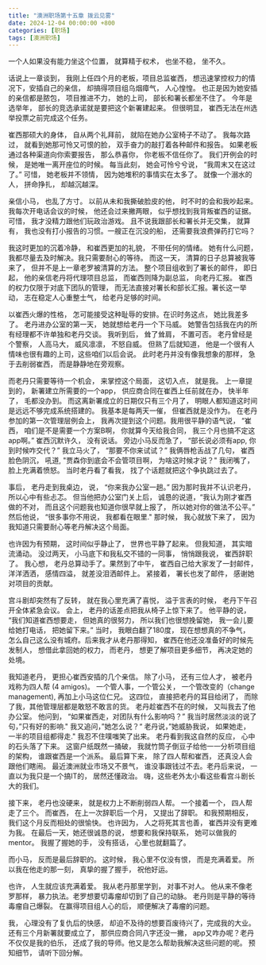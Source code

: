 ```yaml
---
title: "澳洲职场第十五章 拨云见雾"
date: 2024-12-04 00:00:00 +800
categories: [职场]
tags: [澳洲职场]
---
```


一个人如果没有能力坐这个位置， 就算精于权术， 也坐不稳， 坐不久。

话说上一章谈到， 我刚上任四个月的老板，项目总监崔西， 想迅速掌控权力的情况下，安插自己的亲信， 却搞得项目组乌烟瘴气， 人心惶惶。 也正是因为她安插的亲信都是脓包， 项目推进不力， 她的上司， 部长和署长都坐不住了。 今年是选举年， 部长的竞选承诺就是要把这个新署建起来。 但很明显， 崔西无法在州选举投票之前完成这个任务。

崔西那硕大的身体， 自从两个礼拜前， 就陷在她办公室椅子不动了。 我每次路过， 就看到她那可怜又可恨的脸， 双手奋力的敲打着各种邮件和报告。 如果老板通过各种渠道向你索要报告， 那么恭喜你， 你老板不信任你了。 我们开例会的时候， 是她唯一离开座位的时候。 每当此刻， 她会可怜兮兮说， “我周末又在这过了。” 可惜， 她老板并不领情， 因为她堆积的事情实在太多了。 就像一个溺水的人， 拼命挣扎， 却越沉越深。

亲信小马， 也乱了方寸。 以前从未和我撕破脸皮的他， 时不时的会和我吵起来。 我每次开电话会议的时候， 他还会过来撇两眼， 似乎想找到我背叛崔西的证据。 可惜， 我才没精力跟他们玩政治游戏。 且不说我跟部长和署长并无交集， 就算有， 我也没有打小报告的习惯。一艘正在沉没的船， 还需要我浪费弹药打它吗？

我这时更加的沉着冷静， 和崔西更加的礼貌， 不带任何的情绪。 她有什么问题， 我都尽量去及时解决。我只需要耐心的等待。 而这一天， 清算的日子总算被我等来了， 但并不是上一章老罗被清算的方法。 整个项目组收到了署长的邮件， 即日起， 他的亲信老丹将代理项目总监， 而崔西则降为副总监， 向老丹汇报。 崔西的权力仅限于对底下团队的管理， 而无法直接对署长和部长汇报。署长这一举动， 志在稳定人心重整士气， 给老丹足够的时间。

以崔西火爆的性格， 怎可能接受这种耻辱的安排。在识时务这点， 她比我差多了。 老丹进办公室的第一天， 她就想给老丹一个下马威。 她警告包括我在内的所有经理都不许单独和老丹交谈。 我听到后， 耸了耸肩， 不置可否。 老丹曾经是个警察， 人高马大， 威风凛凛， 不怒自威。 但熟了后就知道， 他是一个很有人情味也很有趣的上司，这些咱们以后会说。 此时老丹并没有像我想象的那样， 急于去削弱崔西， 而是静静地在旁观察。

而老丹只需要等待一个机会， 来掌控这个局面， 这切入点， 就是我。 上一章提到的， 新署建立所需要的一个app， 供应商合同在崔西上任前就在办， 快半年了， 毛都没办到。 而这离新署成立的日期仅只有三个月了， 明眼人都知道这时间是远远不够完成系统搭建的。 我基本是每两天一催， 但崔西就是没作为。 在老丹参加的第一次管理层例会上， 我再次提到这个问题。我用很平静的语气说， “崔西， 咱们是不是需要一个方案B啊， 你就算今天给我合同， 我三个月也搞不定这app啊。” 崔西沉默许久， 没有说话。 旁边小马反而急了， “部长说必须有app, 你到时候咋交代？” 我立马火了， “那要不你来试试？” 我俩唇枪舌战了几句， 崔西脸色阴沉， 吼道, "贾森你到底会不会管项目啊， 为啥这时候才说？" 我闭嘴了， 脸上充满着愤怒。 当时老丹看了看我， 找了个话题就把这个争执跳过去了。

事后， 老丹走到我桌边， 说， “你来我办公室一趟。” 因为那时我并不认识老丹， 所以心中有些忐忑。 但当他把办公室门关上后， 诚恳的说道，“我认为刚才崔西做的不对， 而且这个问题我也知道你很早就上报了， 所以她对你的做法不公平。” 然后他说， “很多事你不用说， 我都看在眼里." 那时候， 我心就放下来了， 因为我知道只需要耐心等老丹解决这个局面。

也许因为有预期， 这时间似乎静止了， 世界也平静了起来。 但我知道， 其实暗流涌动。 没过两天， 小马底下和我私交不错的一同事， 悄悄跟我说， 崔西辞职了。 我心想， 老丹总算动手了。果然到了中午， 崔西自己给大家发了一封邮件， 洋洋洒洒， 感情四溢， 就差没泪洒邮件上。 紧接着， 署长也发了邮件， 感谢她对项目的贡献。 

宫斗剧却突然有了反转， 就在我心里充满了喜悦， 溢于言表的时候， 老丹下午召开全体紧急会议。 会上， 老丹的话差点把我从椅子上惊下来了。 他平静的说， “我们知道崔西想要走， 但她真的很努力， 所以我们也很想挽留她， 我一会儿要给她打电话， 把她留下来。” 当时， 我眼白翻了180度， 现在想想真的不争气， 怎么自己这么没有城府。后来我才从老丹那得知， 崔西在他还没准备好的时候先发制人， 想借此拿回她的权力， 而老丹， 想更了解项目更多细节， 再决定她的处境。

我知道老丹， 更担心崔西安插的几个亲信。 除了小马， 还有三位人才， 被老丹戏称为四人帮 (4 amigos)。 一个管人事，一个管公关， 一个管改变的（change management), 再加上小马这位仁兄。 这四位， 直接把老丹的耳目给闭了， 而除了我，其他管理层都是敢怒不敢言的货。 老丹趁崔西不在的时候， 又叫我去了他办公室。 他问到， “如果崔西走，对团队有什么影响吗？” 我当时居然淡淡的说了句，”只有好的影响." 我又追问，”她怎么说？“ 老丹说，”她威胁我说， 如果她走， 一半的项目组都得走." 我忍不住噗嗤笑了出来。 老丹看到我这自然的反应， 心中的石头落了下来。 这窗户纸既然一捅破， 我就竹筒子倒豆子给他一一分析项目组的架构， 谁跟崔西是一个派系。 最后算下来， 除了四人帮和崔西， 还真没人会跟他们瞎闹。 最近澳洲就业市场又不景气， 谁没事跟钱过不去。老丹后来说， 一直以为我只是一个搞IT的， 居然还懂政治。 嗨，这些老外太小看这些看宫斗剧长大的我们。 

接下来， 老丹也没硬来， 就是权力上不断削弱四人帮。 一个接着一个， 四人帮走了三个。 而崔西， 在上一次辞职后一个月， 又提出了辞职。 和我预期相反， 我们这个月反而相处的很愉快。 也许因为， 人之将死其言也善， 崔西并没有更难为我。 在最后一天，她还很诚恳的说， 想要和我保持联系， 她可以做我的mentor。 我握了握她的手， 没有搭话， 心里也就翻篇了。 

而小马， 反而是最后辞职的。 这时候， 我心里不仅没有恨， 而是充满着爱。 所以我在他走的那一刻， 真挚的握了握手， 祝他好运。 

也许， 人生就应该充满着爱。 我从老丹那里学到， 对事不对人。 他从来不像老罗那样， 暴力执法。老罗想要切毒瘤却切到了自己的动脉。 老丹则是平静的等待毒瘤自己爆裂。 在赢得项目组人心的后， 顺便解决了毒瘤的问题。

我， 心理没有了复仇后的快感， 却迫不及待的想要百废待兴了，完成我的大业。还有三个月新署就要成立了， 那供应商合同八字还没一撇， app又咋办呢？老丹不仅仅是我的伯乐， 还成了我的导师。他又是怎么帮助我解决这些问题的呢。 预知细节， 请听下回分解。







